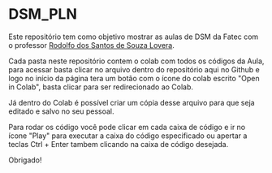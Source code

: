 # DSM_PLN

Este repositório tem como objetivo mostrar as aulas de DSM da Fatec com o professor [Rodolfo dos Santos de Souza Lovera](https://github.com/rodolfo-lovera).

Cada pasta neste repositório contem o colab com todos os códigos da Aula, para acessar basta clicar no arquivo dentro do repositório aqui no Github e logo no início da página tera um botão com o ícone do colab escrito "Open in Colab", basta clicar para ser redirecionado ao Colab.

Já dentro do Colab é possível criar um cópia desse arquivo para que seja editado e salvo no seu pessoal.

Para rodar os código você pode clicar em cada caixa de código e ir no ícone "Play" para executar a caixa do código especificado ou apertar a teclas Ctrl + Enter tambem clicando na caixa de código desejada.

Obrigado!
